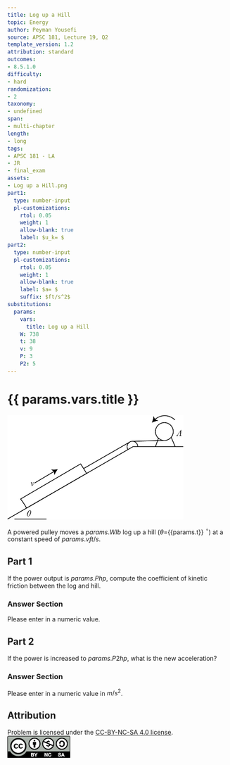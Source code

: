 ```yaml
---
title: Log up a Hill
topic: Energy
author: Peyman Yousefi
source: APSC 181, Lecture 19, Q2
template_version: 1.2
attribution: standard
outcomes:
- 8.5.1.0
difficulty:
- hard
randomization:
- 2
taxonomy:
- undefined
span:
- multi-chapter
length:
- long
tags:
- APSC 181 - LA
- JR
- final_exam
assets:
- Log up a Hill.png
part1:
  type: number-input
  pl-customizations:
    rtol: 0.05
    weight: 1
    allow-blank: true
    label: $u_k= $
part2:
  type: number-input
  pl-customizations:
    rtol: 0.05
    weight: 1
    allow-blank: true
    label: $a= $
    suffix: $ft/s^2$
substitutions:
  params:
    vars:
      title: Log up a Hill
    W: 738
    t: 38
    v: 9
    P: 3
    P2: 5
---
```

# {{ params.vars.title }}
<img src="Log up a Hill.png" width=400>

A powered pulley moves a ${{params.W}} lb$ log up a hill ($\theta=${{params.t}} $^\circ$) at a constant speed of ${{params.v}}ft/s$.

## Part 1

If the power output is ${{params.P}}hp$, compute the coefficient of kinetic friction between the log and hill.

### Answer Section

Please enter in a numeric value.

## Part 2

If the power is increased to ${{params.P2}}hp$, what is the new acceleration?

### Answer Section

Please enter in a numeric value in $m/s^2$.

## Attribution

Problem is licensed under the [CC-BY-NC-SA 4.0 license](https://creativecommons.org/licenses/by-nc-sa/4.0/).<br> ![The Creative Commons 4.0 license requiring attribution-BY, non-commercial-NC, and share-alike-SA license.](https://raw.githubusercontent.com/firasm/bits/master/by-nc-sa.png)